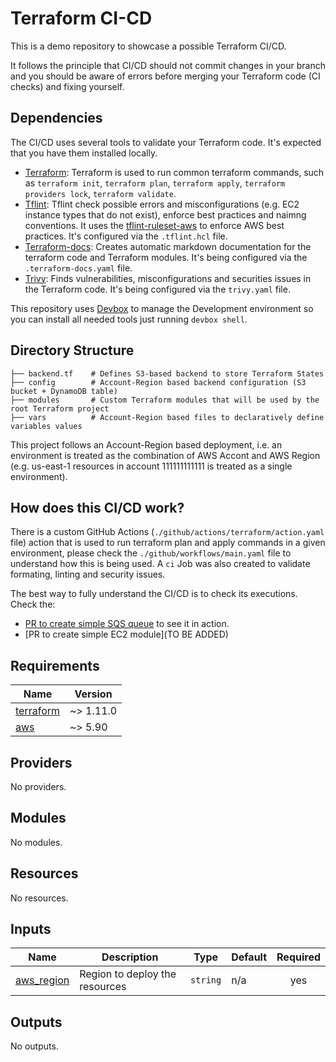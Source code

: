 # Terraform CI-CD
This is a demo repository to showcase a possible Terraform CI/CD.

It follows the principle that CI/CD should not commit changes in your branch and you should be aware of errors before merging your Terraform code (CI checks) and fixing yourself.

## Dependencies
The CI/CD uses several tools to validate your Terraform code. It's expected that you have them installed locally.

- [Terraform](https://www.terraform.io/): Terraform is used to run common terraform commands, such as `terraform init`, `terraform plan`, `terraform apply`, `terraform providers lock`, `terraform validate`.
- [Tflint](https://github.com/terraform-linters/tflint): Tflint check possible errors and misconfigurations (e.g. EC2 instance types that do not exist), enforce best practices and naimng conventions. It uses the [tflint-ruleset-aws](https://github.com/terraform-linters/tflint-ruleset-aws) to enforce AWS best practices. It's configured via the `.tflint.hcl` file.
- [Terraform-docs](https://github.com/terraform-docs/terraform-docs/): Creates automatic markdown documentation for the terraform code and Terraform modules. It's being configured via the `.terraform-docs.yaml` file.
- [Trivy](https://github.com/aquasecurity/trivy): Finds vulnerabilities, misconfigurations and securities issues in the Terraform code. It's being configured via the `trivy.yaml` file.

This repository uses [Devbox](https://www.jetify.com/devbox) to manage the Development environment so you can install all needed tools just running `devbox shell`.

## Directory Structure

```
├── backend.tf    # Defines S3-based backend to store Terraform States
├── config        # Account-Region based backend configuration (S3 bucket + DynamoDB table)
├── modules       # Custom Terraform modules that will be used by the root Terraform project
├── vars          # Account-Region based files to declaratively define variables values
```

This project follows an Account-Region based deployment, i.e. an environment is treated as the combination of AWS Accont and AWS Region (e.g. us-east-1 resources in account 111111111111 is treated as a single environment).

## How does this CI/CD work?
There is a custom GitHub Actions (`./github/actions/terraform/action.yaml` file) action that is used to run terraform plan and apply commands in a given environment, please check the `./github/workflows/main.yaml` file to understand how this is being used. A `ci` Job was also created to validate formating, linting and security issues.

The best way to fully understand the CI/CD is to check its executions. Check the:
- [PR to create simple SQS queue](https://github.com/felipe-loka/terraform-ci-cd/pull/6) to see it in action.
- [PR to create simple EC2 module](TO BE ADDED)


<!-- BEGIN_TF_DOCS -->
## Requirements

| Name | Version |
|------|---------|
| <a name="requirement_terraform"></a> [terraform](#requirement\_terraform) | ~> 1.11.0 |
| <a name="requirement_aws"></a> [aws](#requirement\_aws) | ~> 5.90 |

## Providers

No providers.

## Modules

No modules.

## Resources

No resources.

## Inputs

| Name | Description | Type | Default | Required |
|------|-------------|------|---------|:--------:|
| <a name="input_aws_region"></a> [aws\_region](#input\_aws\_region) | Region to deploy the resources | `string` | n/a | yes |

## Outputs

No outputs.
<!-- END_TF_DOCS -->